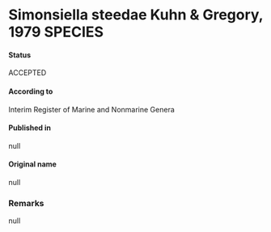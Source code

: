 # Simonsiella steedae Kuhn & Gregory, 1979 SPECIES

#### Status
ACCEPTED

#### According to
Interim Register of Marine and Nonmarine Genera

#### Published in
null

#### Original name
null

### Remarks
null